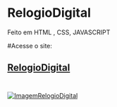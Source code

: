 # RelogioDigital

Feito em HTML , CSS, JAVASCRIPT

#Acesse o site:
## [RelogioDigital]( https://wilhiamjr.github.io/RelogioDigital/)<br><br>
[![ImagemRelogioDigital](https://wilhiamjr.github.io/RelogioDigital/)](https://github.com/Wilhiamjr/RelogioDigital/blob/main/img/Captura%20de%20Tela%202023-10-03%20a%CC%80s%2009.33.05.png)
